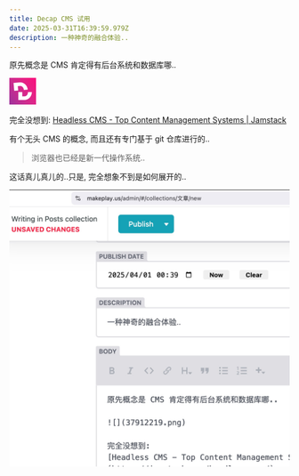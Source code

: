 ```yaml
---
title: Decap CMS 试用
date: 2025-03-31T16:39:59.979Z
description: 一种神奇的融合体验..
---
```

原先概念是 CMS 肯定得有后台系统和数据库哪..

![](37912219.png)

完全没想到:
[Headless CMS - Top Content Management Systems | Jamstack](https://jamstack.org/headless-cms/)

有个无头 CMS 的概念, 而且还有专门基于 git 仓库进行的..

> 浏览器也已经是新一代操作系统..

这话真儿真儿的..只是, 完全想象不到是如何展开的..

![](zshot-2025-04-01-00.44.09.jpg)
